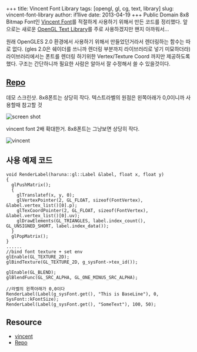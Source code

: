 +++
title: Vincent Font Library
tags: [opengl, gl, cg, text, library]
slug: vincent-font-library
author: if1live
date: 2013-04-19
+++
Public Domain 8x8 Bitmap Font인 [Vincent Font][vincent]를 적절하게 사용하기 위해서 만든 코드를 정리했다.
앞으로는 새로운 [OpenGL Text Library]({filename}opengl-text-library.md)를 주로 사용하겠지만 왠지 아까워서...

원래 OpenGLES 2.0 환경에서 사용하기 위해서 만들었던거라서 렌더링하는 함수는 따로 없다. (gles 2.0은 쉐이더를 쓰니까 렌더링 부분까지 라이브러리로 넣기 미묘하더라)
라이브러리에서는 폰트를 렌더링 하기위한 Vertex/Texture Coord 까지만 제공하도록했다. 구조는 간단하니까 필요한 사람은 알아서 잘 수정해서 쓸 수 있을것이다.

## [Repo][repo]

데모 스크린샷. 8x8폰트는 상당히 작다.
텍스트라벨의 원점은 왼쪽아래가 0,0이니까 사용할때 참고할 것

![screen shot]({attach}vincent-font-library/screenshot.png)

vincent font 2배 확대한거. 8x8폰트는 그냥보면 상당히 작다.

![vincent]({attach}vincent-font-library/vincent.png)

## 사용 예제 코드
```
void RenderLabel(haruna::gl::Label &label, float x, float y)
{
  glPushMatrix();
  {
    glTranslatef(x, y, 0);
    glVertexPointer(2, GL_FLOAT, sizeof(FontVertex), &label.vertex_list()[0].p);
    glTexCoordPointer(2, GL_FLOAT, sizeof(FontVertex), &label.vertex_list()[0].uv);
    glDrawElements(GL_TRIANGLES, label.index_count(), GL_UNSIGNED_SHORT, label.index_data());
  }
  glPopMatrix();
}
......
//bind font texture + set env
glEnable(GL_TEXTURE_2D);
glBindTexture(GL_TEXTURE_2D, g_sysFont->tex_id());

glEnable(GL_BLEND);
glBlendFunc(GL_SRC_ALPHA, GL_ONE_MINUS_SRC_ALPHA);

//라벨의 왼쪽아래가 0,0이다
RenderLabel(Label(g_sysFont.get(), "This is BaseLine"), 0, SysFont::kFontSize);
RenderLabel(Label(g_sysFont.get(), "SomeText"), 100, 50);

```

## Resource
* [vincent][vincent]
* [Repo][repo]

[vincent]: http://forum.osdev.org/viewtopic.php?f=2&t=22033
[repo]: https://github.com/if1live/libsora.so-src/tree/master/vincent_font

